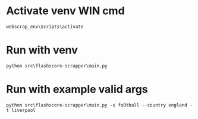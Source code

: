 # Activate venv WIN cmd

`
webscrap_env\Scripts\activate
`

# Run with venv

`
python src\flashscore-scrapper\main.py
`

# Run with example valid args

`
python src\flashscore-scrapper\main.py -s foOtball --country england -t liverpool
`